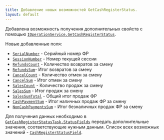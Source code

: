 ```yaml
---
title: Добавление новых возможностей GetCashRegisterStatus.
layout: default
---
```


Добавлена возможность получения дополнительных свойств с помощью [`IOperationService.GetCashRegisterStatus`](https://iiko.github.io/front.api.sdk/v8/html/M_Resto_Front_Api_IOperationService_GetCashRegisterStatus.htm).

Новые добавленные поля:
* [`SerialNumber`](https://iiko.github.io/front.api.sdk/v8/html/P_Resto_Front_Api_Data_Device_Results_CashRegisterStatus_SerialNumber.htm) - Серийный номер ФР
* [`SessionNumber`](https://iiko.github.io/front.api.sdk/v8/html/P_Resto_Front_Api_Data_Device_Results_CashRegisterStatus_SessionNumber.htm) - Номер текущей сессии
* [`RefundsCount`](https://iiko.github.io/front.api.sdk/v8/html/P_Resto_Front_Api_Data_Device_Results_CashRegisterStatus_RefundsCount.htm) - Количество возвратов за смену
* [`RefundsSum`](https://iiko.github.io/front.api.sdk/v8/html/P_Resto_Front_Api_Data_Device_Results_CashRegisterStatus_RefundsSum.htm)- Итог возвратов за смену
* [`CancelCount`](https://iiko.github.io/front.api.sdk/v8/html/P_Resto_Front_Api_Data_Device_Results_CashRegisterStatus_CancelCount.htm) - Количество отмен за смену
* [`CancelSum`](https://iiko.github.io/front.api.sdk/v8/html/P_Resto_Front_Api_Data_Device_Results_CashRegisterStatus_CancelSum.htm) - Итог отмен за смену
* [`SalesCount`](https://iiko.github.io/front.api.sdk/v8/html/P_Resto_Front_Api_Data_Device_Results_CashRegisterStatus_SalesCount.htm) - Количество продаж за смену
* [`SalesSum`](https://iiko.github.io/front.api.sdk/v8/html/P_Resto_Front_Api_Data_Device_Results_CashRegisterStatus_SalesSum.htm) - Итог продаж за смену
* [`SalesSumTotal`](https://iiko.github.io/front.api.sdk/v8/html/P_Resto_Front_Api_Data_Device_Results_CashRegisterStatus_SalesSumTotal.htm) - Общий итог продаж ФР
* [`CashPaymentSum`](https://iiko.github.io/front.api.sdk/v8/html/P_Resto_Front_Api_Data_Device_Results_CashRegisterStatus_CashPaymentSum.htm) - Итог наличных продаж ФР за смену
* [`NonCashPaymentsSum`](https://iiko.github.io/front.api.sdk/v8/html/P_Resto_Front_Api_Data_Device_Results_CashRegisterStatus_NonCashPaymentsSum.htm) - Итог безналичных продаж ФР за смену

Для получения данных необходимо в [`GetCashRegisterStatusTask.StatusFields`](https://iiko.github.io/front.api.sdk/v8/html/P_Resto_Front_Api_Data_Device_Tasks_GetCashRegisterStatusTask_StatusFields.htm) передать дополнительные значения, соответствующие нужным данным. 
Список всех возможных значений - [`CashRegisterStatusField`](https://iiko.github.io/front.api.sdk/v8/html/T_Resto_Front_Api_Data_Device_Tasks_CashRegisterStatusField.htm).